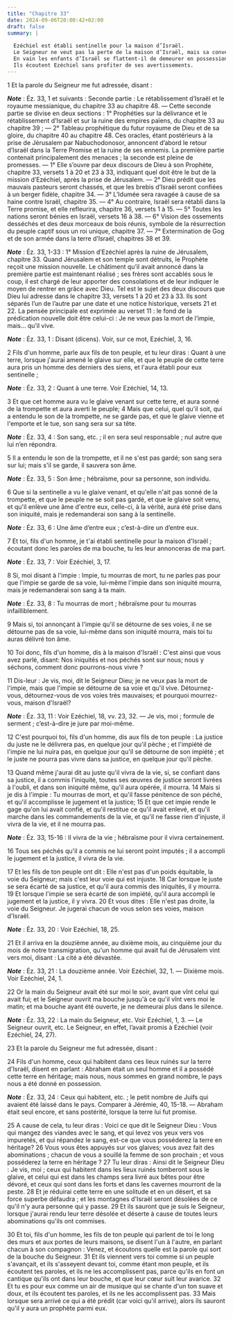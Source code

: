 ```yaml
---
title: "Chapitre 33"
date: 2024-09-06T20:00:42+02:00
draft: false
summary: |
  
  Ezéchiel est établi sentinelle pour la maison d’Israël.
  Le Seigneur ne veut pas la perte de la maison d’Israël, mais sa conversion.
  En vain les enfants d’Israël se flattent-il de demeurer en possession de leur terre, tandis qu’ils irritent le Seigneur.
  Ils écoutent Ezéchiel sans profiter de ses avertissements.
---
```



1 Et la parole du Seigneur me fut adressée, disant :

***Note*** :  Éz. 33, 1 et suivants : Seconde partie : Le rétablissement d’Israël et le royaume messianique, du chapitre 33 au chapitre 48. ― Cette seconde partie se divise en deux sections : 1° Prophéties sur la délivrance et le rétablissement d’Israël et sur la ruine des empires païens, du chapitre 33 au chapitre 39 ; ― 2° Tableau prophétique du futur royaume de Dieu et de sa gloire, du chapitre 40 au chapitre 48. Ces oracles, étant postérieurs à la prise de Jérusalem par Nabuchodonosor, annoncent d’abord le retour d’Israël dans la Terre Promise et la ruine de ses ennemis. La première partie contenait principalement des menaces ; la seconde est pleine de promesses. ― 1° Elle s’ouvre par deux discours de Dieu à son Prophète, chapitre 33, versets 1 à 20 et 23 à 33, indiquant quel doit être le but de la mission d’Ezéchiel, après la prise de Jérusalem. ― 2° Dieu prédit que les mauvais pasteurs seront chassés, et que les brebis d’Israël seront confiées à un berger fidèle, chapitre 34. ― 3° L’Idumée sera ravagée à cause
de sa haine contre Israël, chapitre 35. ― 4° Au contraire, Israël sera rétabli dans la Terre promise, et elle refleurira, chapitre 36, versets 1 à 15. ― 5° Toutes les nations seront bénies en Israël, versets 16 à 38. ― 6° Vision des ossements desséchés et des deux morceaux de bois réunis, symbole de la résurrection du peuple captif sous un roi unique, chapitre 37. ― 7° Extermination de Gog et de son armée dans la terre d’Israël, chapitres 38 et 39.

***Note*** :  Éz. 33, 1-33 : 1° Mission d’Ezéchiel après la ruine de Jérusalem, chapitre 33. Quand Jérusalem et son temple sont détruits, le Prophète reçoit une mission nouvelle. Le châtiment qu’il avait annoncé dans la première partie est maintenant réalisé ; ses frères sont accablés sous le coup, il est chargé de leur apporter des consolations et de leur indiquer le moyen de rentrer en grâce avec Dieu. Tel est le sujet des deux discours que Dieu lui adresse dans le chapitre 33, versets 1 à 20 et 23 à 33. Ils sont séparés l’un de l’autre par une date et une notice historique, versets 21 et 22. La pensée principale est exprimée au verset 11 : le fond de la prédication nouvelle doit être celui-ci : Je ne veux pas la mort de l’impie, mais… qu’il vive.

***Note*** :  Éz. 33, 1 : Disant (dicens). Voir, sur ce mot, Ezéchiel, 3, 16.


2 Fils d'un homme, parle aux fils de ton peuple, et tu leur diras : Quant à une terre, lorsque j'aurai amené le glaive sur elle, et que le peuple de cette terre aura pris un homme des derniers des siens, et l'aura établi pour eux sentinelle ;

***Note*** :  Éz. 33, 2 : Quant à une terre. Voir Ezéchiel, 14, 13.

3 Et que cet homme aura vu le glaive venant sur cette terre, et aura sonné de la trompette et aura averti le peuple; 4 Mais que celui, quel qu'il soit, qui a entendu le son de la trompette, ne se garde pas, et que le glaive vienne et l'emporte et le tue, son sang sera sur sa tête.

***Note*** :  Éz. 33, 4 : Son sang, etc. ; il en sera seul responsable ; nul autre que lui n’en répondra.

5 Il a entendu le son de la trompette, et il ne s'est pas gardé; son sang sera sur lui; mais s'il se garde, il sauvera son âme.

***Note*** :  Éz. 33, 5 : Son âme ; hébraïsme, pour sa personne, son individu.

6 Que si la sentinelle a vu le glaive venant, et qu'elle n'ait pas sonné de la trompette, et que le peuple ne se soit pas gardé, et que le glaive soit venu, et qu'il enlève une âme d'entre eux, celle-ci, à la vérité, aura été prise dans son iniquité, mais je redemanderai son sang à la sentinelle.

***Note*** :  Éz. 33, 6 : Une âme d’entre eux ; c’est-à-dire un d’entre eux.


7 Et toi, fils d'un homme, je t'ai établi sentinelle pour la maison d'Israël ; écoutant donc les paroles de ma bouche, tu les leur annonceras de ma part.

***Note*** :  Éz. 33, 7 : Voir Ezéchiel, 3, 17.

8 Si, moi disant à l'impie : Impie, tu mourras de mort, tu ne parles pas pour que l'impie se garde de sa voie, lui-même l'impie dans son iniquité mourra, mais je redemanderai son sang à ta main.

***Note*** :  Éz. 33, 8 : Tu mourras de mort ; hébraïsme pour tu mourras infailliblement.

9 Mais si, toi annonçant à l'impie qu'il se détourne de ses voies, il ne se détourne pas de sa voie, lui-même dans son iniquité mourra, mais toi tu auras délivré ton âme.


10 Toi donc, fils d'un homme, dis à la maison d'Israël : C'est ainsi que vous avez parlé, disant: Nos iniquités et nos péchés sont sur nous; nous y séchons, comment donc pourrons-nous vivre ?


11 Dis-leur : Je vis, moi, dit le Seigneur Dieu; je ne veux pas la mort de l'impie, mais que l'impie se détourne de sa voie et qu'il vive. Détournez-vous, détournez-vous de vos voies très mauvaises; et pourquoi mourrez-vous, maison d'Israël?

***Note*** :  Éz. 33, 11 : Voir Ezéchiel, 18, vv. 23, 32. ― Je vis, moi ; formule de serment ; c’est-à-dire je jure par moi-même.


12 C'est pourquoi toi, fils d'un homme, dis aux fils de ton peuple : La justice du juste ne le délivrera pas, en quelque jour qu'il pèche ; et l'impiété de l'impie ne lui nuira pas, en quelque jour qu'il se détourne de son impiété ; et le juste ne pourra pas vivre dans sa justice, en quelque jour qu'il pèche.


13 Quand même j'aurai dit au juste qu'il vivra de la vie, si, se confiant dans sa justice, il a commis l'iniquité, toutes ses œuvres de justice seront livrées à l'oubli, et dans son iniquité même, qu'il aura opérée, il mourra. 14 Mais si je dis à l'impie : Tu mourras de mort, et qu'il fasse pénitence de son péché, et qu'il accomplisse le jugement et la justice; 15 Et que cet impie rende le gage qu'on lui avait confié, et qu'il restitue ce qu'il avait enlevé, et qu'il marche dans les commandements de la vie, et qu'il ne fasse rien d'injuste, il vivra de la vie, et il ne mourra pas.

***Note*** :  Éz. 33, 15-16 : Il vivra de la vie ; hébraïsme pour il vivra certainement.

16 Tous ses péchés qu'il a commis ne lui seront point imputés ; il a accompli le jugement et la justice, il vivra de la vie.


17 Et les fils de ton peuple ont dit : Elle n'est pas d'un poids équitable, la voie du Seigneur; mais c'est leur voie qui est injuste. 18 Car lorsque le juste se sera écarté de sa justice, et qu'il aura commis des iniquités, il y mourra. 19 Et lorsque l'impie se sera écarté de son impiété, qu'il aura accompli le jugement et la justice, il y vivra. 20 Et vous dites : Elle n'est pas droite, la voie du Seigneur. Je jugerai chacun de vous selon ses voies, maison d'Israël.

***Note*** :  Éz. 33, 20 : Voir Ezéchiel, 18, 25.


21 Et il arriva en la douzième année, au dixième mois, au cinquième jour du mois de notre transmigration, qu'un homme qui avait fui de Jérusalem vint vers moi, disant : La cité a été dévastée.

***Note*** :  Éz. 33, 21 : La douzième année. Voir Ezéchiel, 32, 1. ― Dixième mois. Voir Ezéchiel, 24, 1.

22 Or la main du Seigneur avait été sur moi le soir, avant que vînt celui qui avait fui; et le Seigneur ouvrit ma bouche jusqu'à ce qu'il vînt vers moi le matin; et ma bouche ayant été ouverte, je ne demeurai plus dans le silence.

***Note*** :  Éz. 33, 22 : La main du Seigneur, etc. Voir Ezéchiel, 1, 3. ― Le Seigneur ouvrit, etc. Le Seigneur, en effet, l’avait promis à Ezéchiel (voir Ezéchiel, 24, 27).


23 Et la parole du Seigneur me fut adressée, disant :


24 Fils d'un homme, ceux qui habitent dans ces lieux ruinés sur la terre d'Israël, disent en parlant : Abraham était un seul homme et il a possédé cette terre en héritage; mais nous, nous sommes en grand nombre, le pays nous a été donné en possession.

***Note*** :  Éz. 33, 24 : Ceux qui habitent, etc. ; le petit nombre de Juifs qui avaient été laissé dans le pays. Comparer à Jérémie, 40, 15-18. ― Abraham était seul encore, et sans postérité, lorsque la terre lui fut promise.

25 A cause de cela, tu leur diras : Voici ce que dit le Seigneur Dieu : Vous qui mangez des viandes avec le sang, et qui levez vos yeux vers vos impuretés, et qui répandez le sang, est-ce que vous posséderez la terre en héritage? 26 Vous vous êtes appuyés sur vos glaives; vous avez fait des abominations ; chacun de vous a souillé la femme de son prochain ; et vous posséderez la terre en héritage ? 27 Tu leur diras : Ainsi dit le Seigneur Dieu : Je vis, moi ; ceux qui habitent dans les lieux ruinés tomberont sous le glaive, et celui qui est dans les champs sera livré aux bêtes pour être dévoré, et ceux qui sont dans les forts et dans les cavernes mourront de la peste. 28 Et je réduirai cette terre en une solitude et en un désert, et sa force superbe défaudra ; et les montagnes d'Israël seront désolées de ce qu'il n'y aura personne qui y passe. 29 Et ils sauront que je suis le Seigneur, lorsque j'aurai rendu leur terre désolée et déserte à cause de toutes leurs abominations qu'ils ont commises.


30 Et toi, fils d'un homme, les fils de ton peuple qui parlent de toi le long des murs et aux portes de leurs maisons, se disent l'un à l'autre, en parlant chacun à son compagnon : Venez, et écoutons quelle est la parole qui sort de la bouche du Seigneur. 31 Et ils viennent vers toi comme si un peuple s'avançait, et ils s'asseyent devant toi, comme étant mon peuple, et ils écoutent tes paroles, et ils ne les accomplissent pas, parce qu'ils en font un cantique qu'ils ont dans leur bouche, et que leur cœur suit leur avarice. 32 Et tu es pour eux comme un air de musique qui se chante d'un ton suave et doux, et ils écoutent tes paroles, et ils ne les accomplissent pas. 33 Mais lorsque sera arrivé ce qui a été prédit (car voici qu'il arrive), alors ils sauront qu'il y aura un prophète parmi eux.


